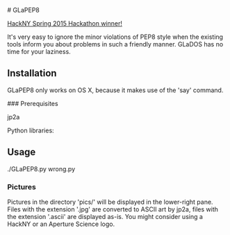 # GLaPEP8

[HackNY Spring 2015 Hackathon winner!](http://challengepost.com/software/glapep8)


It's very easy to ignore the minor violations of PEP8 style when the existing tools inform you about problems in such a friendly manner. GLaDOS has no time for your laziness.

## Installation

GLaPEP8 only works on OS X, because it makes use of the 'say' command.

### Prerequisites

jp2a

Python libraries:

## Usage

./GLaPEP8.py wrong.py


### Pictures

Pictures in the directory 'pics/' will be displayed in the lower-right pane. Files with the extension '.jpg' are converted to ASCII art by jp2a, files with the extension '.ascii' are displayed as-is. You might consider using a HackNY or an Aperture Science logo.
